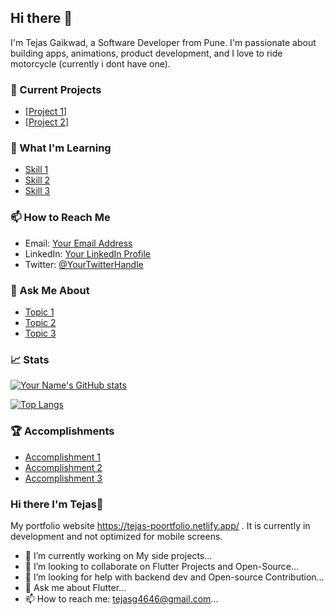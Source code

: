 ## Hi there 👋

I'm Tejas Gaikwad, a Software Developer from Pune. I'm passionate about building apps, animations, product development, and I love to ride motorcycle (currently i dont have one).

### 🔭 Current Projects

- [[Project 1](https://github.com/Tejas-gaikwad/dall-e_openAI_flutter_mobile_app)]
- [[Project 2](https://github.com/Tejas-gaikwad/dall-e_openAI_flutter_mobile_app)]

### 🌱 What I'm Learning

- [Skill 1](https://www.example.com/)
- [Skill 2](https://www.example.com/)
- [Skill 3](https://www.example.com/)

### 📫 How to Reach Me

- Email: [Your Email Address](mailto:youremail@example.com)
- LinkedIn: [Your LinkedIn Profile](https://www.linkedin.com/in/yourusername/)
- Twitter: [@YourTwitterHandle](https://twitter.com/yourusername)

### 💬 Ask Me About

- [Topic 1](https://www.example.com/)
- [Topic 2](https://www.example.com/)
- [Topic 3](https://www.example.com/)

### 📈 Stats

[![Your Name's GitHub stats](https://github-readme-stats.vercel.app/api?username=yourusername&show_icons=true&theme=dark)](https://github.com/yourusername)

[![Top Langs](https://github-readme-stats.vercel.app/api/top-langs/?username=yourusername&layout=compact&theme=dark)](https://github.com/yourusername)

### 🏆 Accomplishments

- [Accomplishment 1](https://www.example.com/)
- [Accomplishment 2](https://www.example.com/)
- [Accomplishment 3](https://www.example.com/)















### Hi there I'm Tejas👋 


<!-- **Tejas-gaikwad/Tejas-gaikwad** is a ✨ _special_ ✨ repository because its `README.md` (this file) appears on your GitHub profile. -->

<!-- Here are some ideas to get you started: -->

My portfolio website https://tejas-poortfolio.netlify.app/ . It is currently in development and not optimized for mobile screens.

- 🔭 I’m currently working on My side projects...
- 👯 I’m looking to collaborate on Flutter Projects and Open-Source...
- 🤔 I’m looking for help with backend dev and Open-source Contribution...
- 💬 Ask me about Flutter...
- 📫 How to reach me: tejasg4646@gmail.com...



